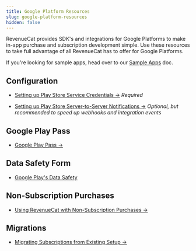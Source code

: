 ```yaml
---
title: Google Platform Resources
slug: google-platform-resources
hidden: false
---
```


RevenueCat provides SDK's and integrations for Google Platforms to make in-app purchase and subscription development simple. Use these resources to take full advantage of all RevenueCat has to offer for Google Platforms.

If you're looking for sample apps, head over to our [Sample Apps](/platform-resources/sample-apps) doc.

## Configuration

- [Setting up Play Store Service Credentials →](/service-credentials/creating-play-service-credentials)
  _Required_

- [Setting up Play Store Server-to-Server Notifications →](/platform-resources/server-notifications/google-server-notifications)
  _Optional, but recommended to speed up webhooks and integration events_

## Google Play Pass

- [Google Play Pass →](/platform-resources/google-platform-resources/google-play-pass)

## Data Safety Form

- [Google Play's Data Safety](/platform-resources/google-platform-resources/google-plays-data-safety)

## Non-Subscription Purchases

- [Using RevenueCat with Non-Subscription Purchases →](/platform-resources/non-subscriptions)

## Migrations

- [Migrating Subscriptions from Existing Setup →](/migrating-to-revenuecat/migrating-existing-subscriptions)
